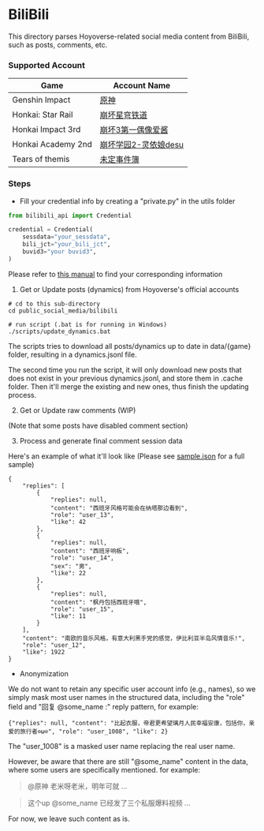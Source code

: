 # BiliBili

This directory parses Hoyoverse-related social media content from BiliBili, such as posts, comments, etc.

### Supported Account
| Game               | Account Name                                        |
|--------------------|-----------------------------------------------------|
| Genshin Impact     | [原神](https://space.bilibili.com/401742377)          |
| Honkai: Star Rail  | [崩坏星穹铁道](https://space.bilibili.com/1340190821/)    |
| Honkai Impact 3rd  | [崩坏3第一偶像爱酱](https://space.bilibili.com/27534330/)   |
| Honkai Academy 2nd | [崩坏学园2-灵依娘desu](https://space.bilibili.com/133934/) |
| Tears of themis    | [未定事件簿](https://space.bilibili.com/436175352/)      |

### Steps

- Fill your credential info by creating a "private.py" in the utils folder

~~~private.py
from bilibili_api import Credential

credential = Credential(
    sessdata="your_sessdata",
    bili_jct="your_bili_jct",
    buvid3="your buvid3",
)
~~~

Please refer to [this manual](https://nemo2011.github.io/bilibili-api/#/get-credential) to find your corresponding information 

1. Get or Update posts (dynamics) from Hoyoverse's official accounts

~~~
# cd to this sub-directory
cd public_social_media/bilibili

# run script (.bat is for running in Windows)
./scripts/update_dynamics.bat
~~~

The scripts tries to download all posts/dynamics up to date in data/{game} folder, resulting in a dynamics.jsonl file.

The second time you run the script, it will only download new posts that does not exist in your previous dynamics.jsonl, and store them in .cache folder. Then it'll merge the existing and new ones, thus finish the updating process.

2. Get or Update raw comments (WIP)

(Note that some posts have disabled comment section)

3. Process and generate final comment session data

Here's an example of what it'll look like (Please see [sample.json](data/sample.json) for a full sample)

~~~
{
    "replies": [
        {
            "replies": null,
            "content": "西班牙风格可能会在纳塔那边看到",
            "role": "user_13",
            "like": 42
        },
        {
            "replies": null,
            "content": "西班牙响板",
            "role": "user_14",
            "sex": "男",
            "like": 22
        },
        {
            "replies": null,
            "content": "枫丹包括西班牙哦",
            "role": "user_15",
            "like": 11
        }
    ],
    "content": "南欧的音乐风格，有意大利黑手党的感觉，伊比利亚半岛风情音乐!",
    "role": "user_12",
    "like": 1922
}
~~~

- Anonymization

We do not want to retain any specific user account info (e.g., names), so we simply mask most user names in the structured data, including the "role" field and "回复 @some_name :" reply pattern, for example:

~~~
{"replies": null, "content": "比起衣服，帝君更希望璃月人民幸福安康，包括你，亲爱的旅行者⊙ω⊙", "role": "user_1008", "like": 2}
~~~

The "user_1008" is a masked user name replacing the real user name.

However, be aware that there are still "@some_name" content in the data, where some users are specifically mentioned. for example:

> @原神 老米呀老米，明年可就 ...

> 这个up @some_name 已经发了三个私服爆料视频 ...

For now, we leave such content as is.